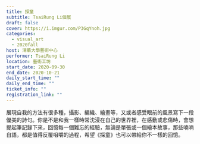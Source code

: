 ```yaml
---
title: 探童
subtitle: TsaiRung Li個展
draft: false
cover: https://i.imgur.com/P3GqYnoh.jpg
categories:
  - visual_art
  - 2020fall
host: 清華大學藝術中心
performer: TsaiRung Li
location: 藝術工坊
start_date: 2020-09-30
end_date: 2020-10-21
daily_start_time: ""
daily_end_time: ""
ticket_info: ""
registration_link: ""
---
```

展現自我的方法有很多種，攝影、編織、繪畫等，又或者感受眼前的風景寫下一段優美的詩句。你是不是和我一樣時常沈浸在自己的世界裡，在感動或悲傷時，會想提起筆記錄下來，回憶每一個難忘的經驗，無論是單張或一個繪本故事，那些喃喃自語，都是值得反覆咀嚼的過程，希望《探童》也可以帶給你不一樣的回憶。